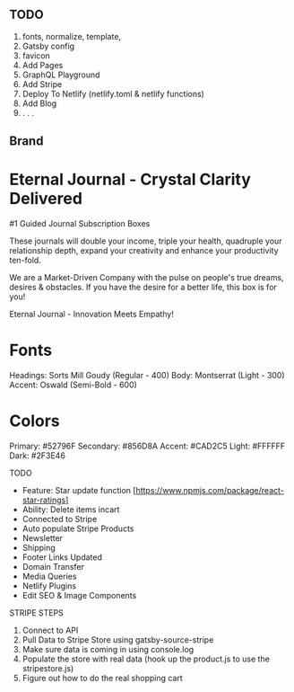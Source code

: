 ## TODO

1. fonts, normalize, template,
2. Gatsby config
3. favicon
4. Add Pages
5. GraphQL Playground
6. Add Stripe
7. Deploy To Netlify (netlify.toml & netlify functions)
8. Add Blog
9. . . .

## Brand

# Eternal Journal - Crystal Clarity Delivered

#1 Guided Journal Subscription Boxes

These journals will double your income, triple your health, quadruple your relationship depth, expand your creativity and enhance your productivity ten-fold.

We are a Market-Driven Company with the pulse on people's true dreams, desires & obstacles. If you have the desire for a better life, this box is for you!

Eternal Journal - Innovation Meets Empathy!

# Fonts

Headings: Sorts Mill Goudy (Regular - 400)
Body: Montserrat (Light - 300)
Accent: Oswald (Semi-Bold - 600)

# Colors

Primary: #52796F
Secondary: #856D8A
Accent: #CAD2C5
Light: #FFFFFF
Dark: #2F3E46

TODO

- Feature: Star update function [https://www.npmjs.com/package/react-star-ratings]
- Ability: Delete items incart
- Connected to Stripe
- Auto populate Stripe Products
- Newsletter
- Shipping
- Footer Links Updated
- Domain Transfer
- Media Queries
- Netlify Plugins
- Edit SEO & Image Components

STRIPE STEPS

1. Connect to API
2. Pull Data to Stripe Store using gatsby-source-stripe
3. Make sure data is coming in using console.log
4. Populate the store with real data (hook up the product.js to use the stripestore.js)
5. Figure out how to do the real shopping cart

